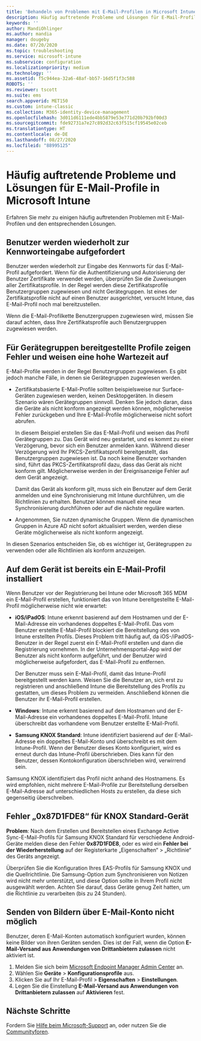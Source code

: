 ```yaml
---
title: 'Behandeln von Problemen mit E-Mail-Profilen in Microsoft Intune: Azure | Microsoft-Dokumentation'
description: Häufig auftretende Probleme und Lösungen für E-Mail-Profile in Microsoft Intune, darunter doppelte E-Mail-Profile und Fehler auf Android-Geräten mit Samsung KNOX Standard.
keywords: ''
author: MandiOhlinger
ms.author: mandia
manager: dougeby
ms.date: 07/20/2020
ms.topic: troubleshooting
ms.service: microsoft-intune
ms.subservice: configuration
ms.localizationpriority: medium
ms.technology: ''
ms.assetid: f5c944ea-32a6-48af-bb57-16d5f1f3c588
ROBOTS: ''
ms.reviewer: tscott
ms.suite: ems
search.appverid: MET150
ms.custom: intune-classic
ms.collection: M365-identity-device-management
ms.openlocfilehash: 3d011d6111ede4bb5879e53e771d20b792bf00d3
ms.sourcegitcommit: fde92731a7e27c892d32c63f515cf19545e02ceb
ms.translationtype: HT
ms.contentlocale: de-DE
ms.lasthandoff: 08/27/2020
ms.locfileid: "88995125"
---
```

# <a name="common-issues-and-resolutions-with-email-profiles-in-microsoft-intune"></a>Häufig auftretende Probleme und Lösungen für E-Mail-Profile in Microsoft Intune

Erfahren Sie mehr zu einigen häufig auftretenden Problemen mit E-Mail-Profilen und den entsprechenden Lösungen.

## <a name="users-are-repeatedly-prompted-to-enter-their-password"></a>Benutzer werden wiederholt zur Kennworteingabe aufgefordert

Benutzer werden wiederholt zur Eingabe des Kennworts für das E-Mail-Profil aufgefordert. Wenn für die Authentifizierung und Autorisierung der Benutzer Zertifikate verwendet werden, überprüfen Sie die Zuweisungen aller Zertifikatsprofile. In der Regel werden diese Zertifikatsprofile Benutzergruppen zugewiesen und nicht Gerätegruppen. Ist eines der Zertifikatsprofile nicht auf einen Benutzer ausgerichtet, versucht Intune, das E-Mail-Profil noch mal bereitzustellen.

Wenn die E-Mail-Profilkette Benutzergruppen zugewiesen wird, müssen Sie darauf achten, dass Ihre Zertifikatsprofile auch Benutzergruppen zugewiesen werden.

## <a name="profiles-deployed-to-device-groups-show-errors-and-latency"></a>Für Gerätegruppen bereitgestellte Profile zeigen Fehler und weisen eine hohe Wartezeit auf

E-Mail-Profile werden in der Regel Benutzergruppen zugewiesen. Es gibt jedoch manche Fälle, in denen sie Gerätegruppen zugewiesen werden.

- Zertifikatsbasierte E-Mail-Profile sollten beispielsweise nur Surface-Geräten zugewiesen werden, keinen Desktopgeräten. In diesem Szenario wären Gerätegruppen sinnvoll. Denken Sie jedoch daran, dass die Geräte als nicht konform angezeigt werden können, möglicherweise Fehler zurückgeben und Ihre E-Mail-Profile möglicherweise nicht sofort abrufen.

  In diesem Beispiel erstellen Sie das E-Mail-Profil und weisen das Profil Gerätegruppen zu. Das Gerät wird neu gestartet, und es kommt zu einer Verzögerung, bevor sich ein Benutzer anmelden kann. Während dieser Verzögerung wird Ihr PKCS-Zertifikatsprofil bereitgestellt, das Benutzergruppen zugewiesen ist. Da noch keine Benutzer vorhanden sind, führt das PKCS-Zertifikatsprofil dazu, dass das Gerät als nicht konform gilt. Möglicherweise werden in der Ereignisanzeige Fehler auf dem Gerät angezeigt.

  Damit das Gerät als konform gilt, muss sich ein Benutzer auf dem Gerät anmelden und eine Synchronisierung mit Intune durchführen, um die Richtlinien zu erhalten. Benutzer können manuell eine neue Synchronisierung durchführen oder auf die nächste reguläre warten.

- Angenommen, Sie nutzen dynamische Gruppen. Wenn die dynamischen Gruppen in Azure AD nicht sofort aktualisiert werden, werden diese Geräte möglicherweise als nicht konform angezeigt.

In diesen Szenarios entscheiden Sie, ob es wichtiger ist, Gerätegruppen zu verwenden oder alle Richtlinien als konform anzuzeigen.

## <a name="device-already-has-an-email-profile-installed"></a>Auf dem Gerät ist bereits ein E-Mail-Profil installiert

Wenn Benutzer vor der Registrierung bei Intune oder Microsoft 365 MDM ein E-Mail-Profil erstellen, funktioniert das von Intune bereitgestellte E-Mail-Profil möglicherweise nicht wie erwartet:

- **iOS/iPadOS**: Intune erkennt basierend auf dem Hostnamen und der E-Mail-Adresse ein vorhandenes doppeltes E-Mail-Profil. Das vom Benutzer erstellte E-Mail-Profil blockiert die Bereitstellung des von Intune erstellten Profils. Dieses Problem tritt häufig auf, da iOS-/iPadOS-Benutzer in der Regel zuerst ein E-Mail-Profil erstellen und dann die Registrierung vornehmen. In der Unternehmensportal-App wird der Benutzer als nicht konform aufgeführt, und der Benutzer wird möglicherweise aufgefordert, das E-Mail-Profil zu entfernen.

  Der Benutzer muss sein E-Mail-Profil, damit das Intune-Profil bereitgestellt werden kann. Weisen Sie die Benutzer an, sich erst zu registrieren und anschließend Intune die Bereitstellung des Profils zu gestatten, um dieses Problem zu vermeiden. Anschließend können die Benutzer ihr E-Mail-Profil erstellen.

- **Windows**: Intune erkennt basierend auf dem Hostnamen und der E-Mail-Adresse ein vorhandenes doppeltes E-Mail-Profil. Intune überschreibt das vorhandene vom Benutzer erstellte E-Mail-Profil.

- **Samsung KNOX Standard**: Intune identifiziert basierend auf der E-Mail-Adresse ein doppeltes E-Mail-Konto und überschreibt es mit dem Intune-Profil. Wenn der Benutzer dieses Konto konfiguriert, wird es erneut durch das Intune-Profil überschrieben. Dies kann für den Benutzer, dessen Kontokonfiguration überschrieben wird, verwirrend sein.

Samsung KNOX identifiziert das Profil nicht anhand des Hostnamens. Es wird empfohlen, nicht mehrere E-Mail-Profile zur Bereitstellung derselben E-Mail-Adresse auf unterschiedlichen Hosts zu erstellen, da diese sich gegenseitig überschreiben.

## <a name="error-0x87d1fde8-for-knox-standard-device"></a>Fehler „0x87D1FDE8“ für KNOX Standard-Gerät

**Problem**: Nach dem Erstellen und Bereitstellen eines Exchange Active Sync-E-Mail-Profils für Samsung KNOX Standard für verschiedene Android-Geräte melden diese den Fehler **0x87D1FDE8**, oder es wird ein **Fehler bei der Wiederherstellung** auf der Registerkarte „Eigenschaften“ > „Richtlinie“ des Geräts angezeigt.

Überprüfen Sie die Konfiguration Ihres EAS-Profils für Samsung KNOX und die Quellrichtlinie. Die Samsung-Option zum Synchronisieren von Notizen wird nicht mehr unterstützt, und diese Option sollte in Ihrem Profil nicht ausgewählt werden. Achten Sie darauf, dass Geräte genug Zeit hatten, um die Richtlinie zu verarbeiten (bis zu 24 Stunden).

## <a name="unable-to-send-images-from--email-account"></a>Senden von Bildern über E-Mail-Konto nicht möglich

Benutzer, deren E-Mail-Konten automatisch konfiguriert wurden, können keine Bilder von ihren Geräten senden. Dies ist der Fall, wenn die Option **E-Mail-Versand aus Anwendungen von Drittanbietern zulassen** nicht aktiviert ist.

1. Melden Sie sich beim [Microsoft Endpoint Manager Admin Center](https://go.microsoft.com/fwlink/?linkid=2109431) an.
2. Wählen Sie **Geräte** > **Konfigurationsprofile** aus.
3. Klicken Sie auf Ihr E-Mail-Profil > **Eigenschaften** > **Einstellungen**.
4. Legen Sie die Einstellung **E-Mail-Versand aus Anwendungen von Drittanbietern zulassen** auf **Aktivieren** fest.

## <a name="next-steps"></a>Nächste Schritte

Fordern Sie [Hilfe beim Microsoft-Support](../fundamentals/get-support.md) an, oder nutzen Sie die [Communityforen](https://social.technet.microsoft.com/Forums/en-US/home?category=microsoftintune).
